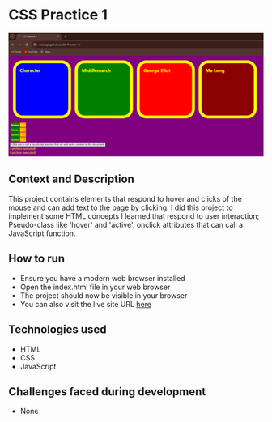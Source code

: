 # CSS Practice 1
![](assets/CSS1Screenshot.PNG)
## Context and Description
This project contains elements that respond to hover and clicks of the mouse and can add text to the page by clicking. I did this project to implement some HTML concepts I learned that respond to user interaction; Pseudo-class like 'hover' and 'active', onclick attributes that can call a JavaScript function.
## How to run
* Ensure you have a modern web browser installed
* Open the index.html file in your web browser
* The project should now be visible in your browser
* You can also visit the live site URL [here](https://arinzegit.github.io/CSS-Practice-1/)
## Technologies used
* HTML
* CSS
* JavaScript
## Challenges faced during development
* None
